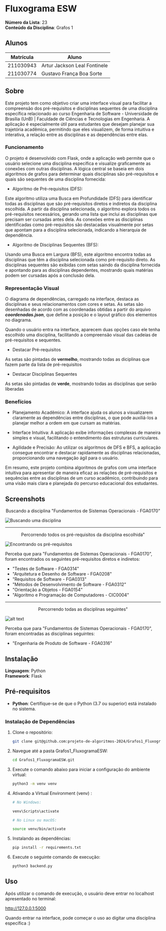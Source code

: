# Fluxograma ESW

**Número da Lista**: 23<br>
**Conteúdo da Disciplina**: Grafos 1<br>

## Alunos
|Matrícula | Aluno |
| -- | -- |
| 211030943  |  Artur Jackson Leal Fontinele |
| 211030774  |  Gustavo França Boa Sorte |

## Sobre 

Este projeto tem como objetivo criar uma interface visual para facilitar a compreensão dos pré-requisitos e disciplinas sequentes de uma disciplina específica relacionado ao curso Engenharia de Software - Universidade de Brasília (UnB) | Faculdade de Ciências e Tecnologias em Engenharia. A aplicação é especialmente útil para estudantes que desejam planejar sua trajetória acadêmica, permitindo que eles visualizem, de forma intuitiva e interativa, a relação entre as disciplinas e as dependências entre elas.

### Funcionamento

O projeto é desenvolvido com Flask, onde a aplicação web permite que o usuário selecione uma disciplina específica e visualize graficamente as conexões com outras disciplinas. A lógica central se baseia em dois algoritmos de grafos para determinar quais disciplinas são pré-requisitos e quais são sequentes de uma disciplina fornecida:

- Algoritmo de Pré-requisitos (DFS):

Este algoritmo utiliza uma Busca em Profundidade (DFS) para identificar todas as disciplinas que são pré-requisitos diretos e indiretos da disciplina escolhida.
A partir da disciplina selecionada, o algoritmo explora todos os pré-requisitos necessários, gerando uma lista que inclui as disciplinas que precisam ser cursadas antes dela.
As conexões entre as disciplinas identificadas como pré-requisitos são destacadas visualmente por setas que apontam para a disciplina selecionada, indicando a hierarquia de dependência.

- Algoritmo de Disciplinas Sequentes (BFS):

Usando uma Busca em Largura (BFS), este algoritmo encontra todas as disciplinas que têm a disciplina selecionada como pré-requisito direto.
As disciplinas sequentes são exibidas com setas saindo da disciplina fornecida e apontando para as disciplinas dependentes, mostrando quais matérias podem ser cursadas após a conclusão dela.

### Representação Visual

O diagrama de dependências, carregado na interface, destaca as disciplinas e seus relacionamentos com cores e setas. As setas são desenhadas de acordo com as coordenadas obtidas a partir do arquivo ***coordenadas.json***, que define a posição e o layout gráfico dos elementos no diagrama. 

Quando o usuário entra na interface, aparecem duas opções caso ele tenha escolhido uma disciplina, facilitando a compreensão visual das cadeias de pré-requisitos e sequentes.

- Destacar Pré-requisitos

As setas são pintadas de **vermelho**, mostrando todas as diciplinas que fazem parte da lista de pré-requisitos 

- Destacar Disciplinas Sequentes

As setas são pintadas de **verde**, mostrando todas as disciplinas que serão liberadas 

### Benefícios

- Planejamento Acadêmico: A interface ajuda os alunos a visualizarem claramente as dependências entre disciplinas, o que pode auxiliá-los a planejar melhor a ordem em que cursam as matérias.

- Interface Intuitiva: A aplicação exibe informações complexas de maneira simples e visual, facilitando o entendimento das estruturas curriculares.

- Agilidade e Precisão: Ao utilizar os algoritmos de DFS e BFS, a aplicação consegue encontrar e destacar rapidamente as disciplinas relacionadas, proporcionando uma navegação ágil para o usuário.

Em resumo, este projeto combina algoritmos de grafos com uma interface intuitiva para apresentar de maneira eficaz as relações de pré-requisitos e sequências entre as disciplinas de um curso acadêmico, contribuindo para uma visão mais clara e planejada do percurso educacional dos estudantes.

## Screenshots

<p style="text-align: center;">Buscando a disciplina "Fundamentos de Sistemas Operacionais - FGA0170"</p>

![Buscando uma disciplina](./static/searchTPPE.png)

________________________________________________________________________________

<p style="text-align: center;">Percorrendo todos os pré-requisitos da disciplina escolhida"</p>

![Encontrando os pré-requisitos](./static/preTPPE.png)

Perceba que para "Fundamentos de Sistemas Operacionais - FGA0170", foram encontrados os seguintes pré-requisitos diretos e indiretos:

- "Testes de Software - FGA0314"
- "Arquitetura e Desenho de Software - FGA0208"
- "Requisitos de Software - FGA0313"
- "Métodos de Desenvolvimento de Software - FGA0312"
- "Orientação a Objetos - FGA0154"
- "Algoritmo e Programação de Computadores - CIC0004"

________________________________________________________________________________


<p style="text-align: center;">Percorrendo todas as disciplinas seguintes"</p>

![alt text](./static/TPPEsequentes.png)

Perceba que para "Fundamentos de Sistemas Operacionais - FGA0170", foram encontradas as disciplinas seguintes:

- "Engenharia de Produto de Software - FGA0316"

## Instalação 

**Linguagem**: Python<br>
**Framework**: Flask<br>

## Pré-requisitos

- **Python**: Certifique-se de que o Python (3.7 ou superior) está instalado no sistema.

### Instalação de Dependências

1. Clone o repositório:
   ```bash
   git clone git@github.com:projeto-de-algoritmos-2024/Grafos1_FluxogramaESW.git
   ```

2. Navegue até a pasta Grafos1_FluxogramaESW:
   ```bash
   cd Grafos1_FluxogramaESW.git
   ```

3. Execute o comando abaixo para iniciar a configuração do ambiente virtual:

    ```bash
    python3 -m venv venv
    ```

4. Ativando a Virtual Environment (venv) :

    ```bash
    # No Windows:

    venv\Scripts\activate

    # No Linux ou macOS:

    source venv/bin/activate
    ```

5. Instalando as dependências:

    ```bash
    pip install -r requirements.txt
    ```


4. Execute o seguinte comando de execução:
   ```bash
   python3 backend.py
   ```


## Uso 

Após utilizar o comando de execução, o usuário deve entrar no localhost apresentado no terminal: 

http://127.0.0.1:5000

Quando entrar na interface, pode começar o uso ao digitar uma disciplina específica :)




